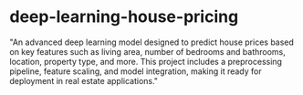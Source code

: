 # deep-learning-house-pricing
"An advanced deep learning model designed to predict house prices based on key features such as living area, number of bedrooms and bathrooms, location, property type, and more. This project includes a preprocessing pipeline, feature scaling, and model integration, making it ready for deployment in real estate applications."
